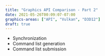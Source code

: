 ```yaml
---
title: "Graphics API Comparison - Part 2"
date: 2021-05-26T00:09:07-07:00
graphics-areas: ["API", "Vulkan", "D3D12"]
draft: true
---
```


* Synchronization
* Command list generation
* Command list submission
